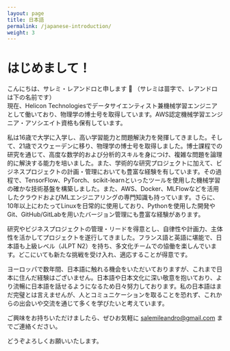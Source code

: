 ```yaml
---
layout: page
title: 日本語
permalink: /japanese-introduction/
weight: 3
---
```


# はじめまして！

こんにちは、サレミ・レアンドロと申します :wave: （サレミは苗字で、レアンドロは下の名前です）<br>
現在、Helicon Technologiesでデータサイエンティスト兼機械学習エンジニアとして働いており、物理学の博士号を取得しています。AWS認定機械学習エンジニア・アソシエイト資格も保有しています。

私は16歳で大学に入学し、高い学習能力と問題解決力を発揮してきました。そして、21歳でスウェーデンに移り、物理学の博士号を取得しました。博士課程での研究を通じて、高度な数学的および分析的スキルを身につけ、複雑な問題を論理的に解決する能力を培いました。また、学術的な研究プロジェクトに加えて、ビジネスプロジェクトの計画・管理においても豊富な経験を有しています。その過程で、TensorFlow、PyTorch、scikit-learnといったツールを使用した機械学習の確かな技術基盤を構築しました。また、AWS、Docker、MLFlowなどを活用したクラウドおよびMLエンジニアリングの専門知識も持っています。さらに、10年以上にわたってLinuxを日常的に使用しており、Pythonを使用した開発やGit、GitHub/GitLabを用いたバージョン管理にも豊富な経験があります。

研究やビジネスプロジェクトの管理・リードを得意とし、自律性や計画力、主体性を活かしてプロジェクトを遂行してきました。フランス語と英語に堪能で、日本語も上級レベル（JLPT N2）を持ち、多文化チームでの協働を楽しんでいます。どこにいても新たな挑戦を受け入れ、適応することが得意です。

ヨーロッパで数年間、日本語に触れる機会をいただいておりますが、これまで日本に住んだ経験はございません。日本語や日本文化に深い敬意を抱いており、より流暢に日本語を話せるようになるため日々努力しております。私の日本語はまだ完璧とは言えませんが、人とコミュニケーションを取ることを恐れず、これからの出会いや交流を通じて多くを学びたいと考えています。

ご興味をお持ちいただけましたら、ぜひお気軽に <a href="mailto:salemileandro@gmail.com" class="text-dark">salemileandro@gmail.com</a> までご連絡ください。

どうぞよろしくお願いいたします。